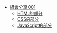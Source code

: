 * [組會分享 001](muxi-group-meeting001.github.io/README.md)
    * [HTML的部分](muxi-group-meeting001.github.io/%E7%B5%84%E6%9C%83%E5%88%86%E4%BA%AB001/HTML的部分.md)
    * [CSS的部分](muxi-group-meeting001.github.io/%E7%B5%84%E6%9C%83%E5%88%86%E4%BA%AB001/CSS%E7%9A%84%E9%83%A8%E5%88%86.md)
    * [JavaScript的部分](muxi-group-meeting001.github.io/%E7%B5%84%E6%9C%83%E5%88%86%E4%BA%AB001/JavaScript%E7%9A%84%E9%83%A8%E5%88%86.md)